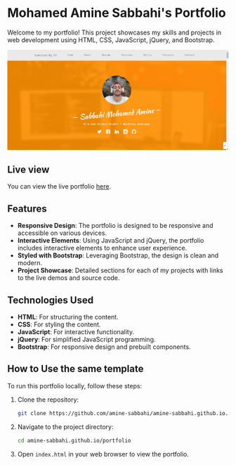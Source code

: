 ﻿# Mohamed Amine Sabbahi's Portfolio

Welcome to my portfolio! This project showcases my skills and projects in web development using HTML, CSS, JavaScript, jQuery, and Bootstrap.

![main](src/main.png)

## Live view

You can view the live portfolio <a href="https://amine-sabbahi.github.io" target="_blank">here</a>.

## Features

- **Responsive Design**: The portfolio is designed to be responsive and accessible on various devices.
- **Interactive Elements**: Using JavaScript and jQuery, the portfolio includes interactive elements to enhance user experience.
- **Styled with Bootstrap**: Leveraging Bootstrap, the design is clean and modern.
- **Project Showcase**: Detailed sections for each of my projects with links to the live demos and source code.

## Technologies Used

- **HTML**: For structuring the content.
- **CSS**: For styling the content.
- **JavaScript**: For interactive functionality.
- **jQuery**: For simplified JavaScript programming.
- **Bootstrap**: For responsive design and prebuilt components.

## How to Use the same template

To run this portfolio locally, follow these steps:

1. Clone the repository:
    ```sh
    git clone https://github.com/amine-sabbahi/amine-sabbahi.github.io.git
    ```
2. Navigate to the project directory:
    ```sh
    cd amine-sabbahi.github.io/portfolio
    ```
3. Open `index.html` in your web browser to view the portfolio.
